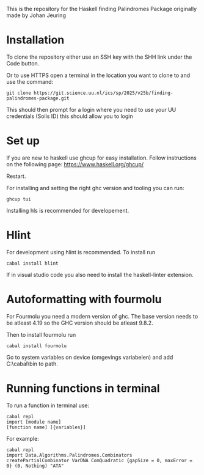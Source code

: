 This is the repository for the Haskell finding Palindromes Package originally made by Johan Jeuring

# Installation

To clone the repository either use an SSH key with the SHH link under the Code button.

Or to use HTTPS open a terminal in the location you want to clone to and use the command:
```
git clone https://git.science.uu.nl/ics/sp/2025/v25b/finding-palindromes-package.git
```
This should then prompt for a login where you need to use your UU credentials (Solis ID) this should allow you to login

# Set up

If you are new to haskell use ghcup for easy installation. 
Follow instructions on the following page:
https://www.haskell.org/ghcup/

Restart. 

For installing and setting the right ghc version and tooling you can run: 
```
ghcup tui
```
Installing hls is recommended for developement. 

# Hlint

For development using hlint is recommended. To install run 
```
cabal install hlint
```
If in visual studio code you also need to install the haskell-linter extension. 

# Autoformatting with fourmolu

For Fourmolu you need a modern version of ghc. The base version needs to be atleast 4.19 so the GHC version should be atleast 9.8.2. 

Then to install fourmolu run
```
cabal install fourmolu
```
Go to system variables on device (omgevings variabelen) and add C:\cabal\bin to path.

# Running functions in terminal
To run a function in terminal use:
```
cabal repl
import [module name]
[function name] [{variables}]
```
For example:
```
cabal repl
import Data.Algorithms.Palindromes.Combinators
createPartialCombinator VarDNA ComQuadratic {gapSize = 0, maxError = 0} (0, Nothing) "ATA"
```
